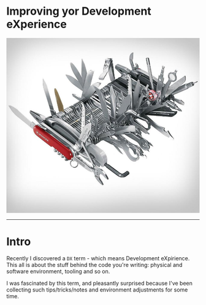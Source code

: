 # Improving yor Development eXperience
<img id="cover-image" src="./images/giant-swiss-army-knife.jpg" />

---
# Intro

Recently I discovered a `DX` term - which means Development eXpirience. 
This all is about the stuff behind the code you're writing: physical and software environment, tooling and so on.

I was fascinated by this term, and pleasantly surprised because I've been collecting such tips/tricks/notes and environment adjustments for some time.
